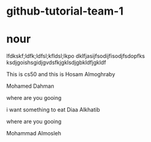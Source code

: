 # github-tutorial-team-1

# nour










lfdkskf;ldfk;ldfsl;kfldsl;lkpo
dklfjasijfsodijfisodjfsdopfks
ksdjgoishsgidjgvdsfkjgklsdjgbkldfjgkldf





This is cs50 and this is Hosam Almoghraby

Mohamed Dahman

where are you gooing



i want something to eat
Diaa Alkhatib

where are you gooing

Mohammad Almosleh



